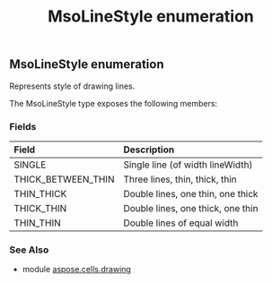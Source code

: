 ﻿---
title: MsoLineStyle enumeration
second_title: Aspose.Cells for Python via .NET API References
description: 
type: docs
weight: 1020
url: /aspose.cells.drawing/msolinestyle/
is_root: false
---

## MsoLineStyle enumeration

Represents style of drawing lines.



The MsoLineStyle type exposes the following members:

### Fields
| Field | Description |
| :- | :- |
| SINGLE | Single line (of width lineWidth) |
| THICK_BETWEEN_THIN | Three lines, thin, thick, thin |
| THIN_THICK | Double lines, one thin, one thick |
| THICK_THIN | Double lines, one thick, one thin |
| THIN_THIN | Double lines of equal width |



### See Also
* module [aspose.cells.drawing](..)
